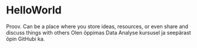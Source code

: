 # HelloWorld
Proov.  Can be a place where you store ideas, resources, or even share and discuss things with others
Olen õppimas Data Analyse kursusel ja seepärast õpin GitHubi ka.
